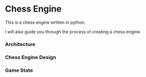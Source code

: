 # Chess Engine

This is a chess engine written in python.

I will also guide you through the process of creating a chess engine.

### Architecture

### Chess Engine Design

### Game State
